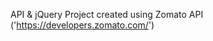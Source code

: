 API & jQuery Project created using Zomato API ('https://developers.zomato.com/')

<!-- Asset Reference -->
<!-- Beirut: Photo by Jo Kassis from Pexels -->
<!-- New Orleans: Photo by Kendall Hoopes from Pexels -->
<!-- Florence: Photo by Pixabay from Pexels -->
<!-- Rome: Photo by Pixabay from Pexels -->
<!-- Charleston: Image by <a href="https://pixabay.com/users/markjhemmings9-10680176/?utm_source=link-attribution&amp;utm_medium=referral&amp;utm_campaign=image&amp;utm_content=4036370">Mark Hemmings</a> from <a href="https://pixabay.com/?utm_source=link-attribution&amp;utm_medium=referral&amp;utm_campaign=image&amp;utm_content=4036370">Pixabay</a> -->
<!-- Singapore: Photo by Kin Pastor from Pexels -->
<!-- Paris: Photo by Flo Dahm from Pexels -->
<!-- New York City: Photo by Vlad Alexandru Popa from Pexels -->
<!-- Los Angeles: Photo by Vinicius Maciel from Pexels -->
<!-- Chicago: Photo by Bhargava Marripati from Pexels -->